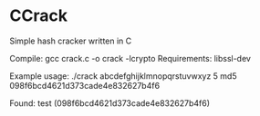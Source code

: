 # CCrack
Simple hash cracker written in C

Compile: gcc crack.c -o crack -lcrypto
Requirements: libssl-dev

Example usage: 
./crack abcdefghijklmnopqrstuvwxyz 5 md5 098f6bcd4621d373cade4e832627b4f6

Found: test (098f6bcd4621d373cade4e832627b4f6)
